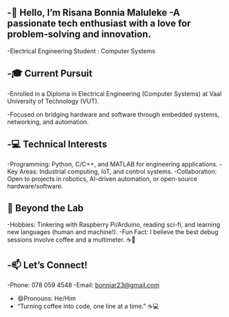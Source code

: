 -👋 Hello, I’m Risana Bonnia Maluleke
-A passionate tech enthusiast with a love for problem-solving and innovation.
-
-Electrical Engineering Student : Computer Systems 

-🎓 Current Pursuit
-
-Enrolled in a Diploma in Electrical Engineering (Computer Systems) at Vaal University of Technology (VUT).

-Focused on bridging hardware and software through embedded systems, networking, and automation.

-💻 Technical Interests
-
-Programming: Python, C/C++, and MATLAB for engineering applications.
-Key Areas: Industrial computing, IoT, and control systems.
-Collaboration: Open to projects in robotics, AI-driven automation, or open-source hardware/software.

🌱 Beyond the Lab
-
-Hobbies: Tinkering with Raspberry Pi/Arduino, reading sci-fi, and learning new languages (human and machine!).
-Fun Fact: I believe the best debug sessions involve coffee and a multimeter. ☕🔌

-📫 Let’s Connect!
-
-Phone: 078 059 4548
-Email: bonniar23@gmail.com
- 😄Pronouns: He/Him
- “Turning coffee into code, one line at a time.” ☕💻

<!---
bonniar/bonniar is a ✨ special ✨ repository because its `README.md` (this file) appears on your GitHub profile.
You can click the Preview link to take a look at your changes.
--->
